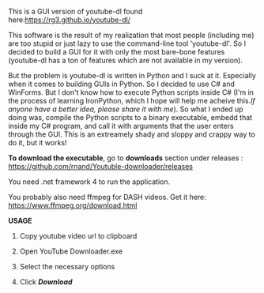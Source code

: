 This is a GUI version of youtube-dl found here:https://rg3.github.io/youtube-dl/


This software is the result of my realization that most people (including me) are too stupid or just lazy to use the command-line tool 'youtube-dl'. So I decided to build a GUI for it with only the most bare-bone features (youtube-dl has a ton of features which are not available in my version).

But the problem is youtube-dl is written in Python and I suck at it. Especially when it comes to building GUIs in Python. So I decided to use C# and WinForms. But I don't know how to execute Python scripts inside C# (I'm in the process of learning IronPython, which I hope will help me acheive this.*If anyone have a better idea, please share it with me*). So what I ended up doing was, compile the Python scripts to a binary executable, embedd that inside my C# program, and call it with arguments that the user enters through the GUI. This is an extreamely shady and sloppy and crappy way to do it, but it works!


**To download the executable**, go to **downloads** section under releases : https://github.com/rnand/Youtuble-downloader/releases

You need .net framework 4 to run the application.

You probably also need ffmpeg for DASH videos. Get it here: https://www.ffmpeg.org/download.html

**USAGE**

1. Copy youtube video url to clipboard

2. Open YouTube Downloader.exe

3. Select the necessary options

4. Click ***Download***